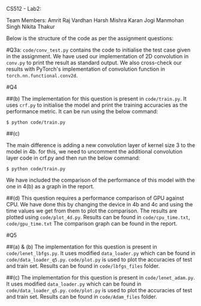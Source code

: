 CS512 - Lab2:

Team Members:
Amrit Raj Vardhan
Harsh Mishra
Karan Jogi
Manmohan Singh
Nikita Thakur

Below is the structure of the code as per the assignment questions:

#Q3a:
`code/conv_test.py` contains the code to initialise the test case given in the assignment. We have used our implementation of 2D convolution in `conv.py` to print the result as standard output. 
We also cross-check our results with PyTorch's implementation of convolution function in `torch.nn.functional.conv2d`.

#Q4

##(b) 
The implementation for this question is present in `code/train.py`. 
It uses `crf.py` to initialise the model and print the training accuracies as the performance metric. It can be run using the below command:

```
$ python code/train.py
```

##(c)

The main difference is adding a new convolution layer of kernel size 3 to the model in 4b. for this, we need to uncomment the additional convolution layer code in crf.py and then
run the below command:

```
$ python code/train.py
```

We have included the comparison of the performance of this model with the one in 4(b) as a graph in the report.

##(d)
This question requires a performance comparison of GPU against CPU. We have done this by changing the device in 4b and 4c and using the time values we get from them to plot the comparison. 
The results are plotted using `code/plot_4d.py`. 
Results can be found in `code/cpu_time.txt`, `code/gpu_time.txt` 
The comparison graph can be found in the report.


#Q5

##(a) & (b)
The implementation for this question is present in `code/lenet_lbfgs.py`. 
It uses modified `data_loader.py` which can be found in `code/data_loader_q5.py`.
`code/plot.py` is used to plot the accuracies of test and train set. 
Results can be found in `code/lbfgs_files` folder.

##(c)
The implementation for this question is present in `code/lenet_adam.py`. 
It uses modified `data_loader.py` which can be found in `code/data_loader_q5.py`.
`code/plot.py` is used to plot the accuracies of test and train set. 
Results can be found in `code/Adam_files` folder.



